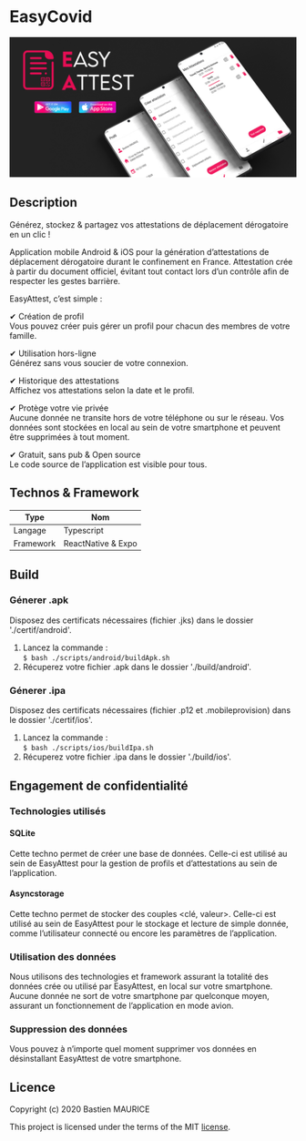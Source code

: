 # EasyCovid
<div style="text-align:center">
    <img src="./hs/template.jpg" width=""/>
</div>

## Description  
  
Générez, stockez & partagez vos attestations de déplacement dérogatoire en un clic !  
  
Application mobile Android & iOS pour la génération d’attestations de déplacement dérogatoire durant le confinement en France. Attestation crée à partir du document officiel, évitant tout contact lors d’un contrôle afin de respecter les gestes barrière.   
  
EasyAttest, c’est simple :  

✔ Création de profil  
Vous pouvez créer puis gérer un profil pour chacun des membres de votre famille.

✔ Utilisation hors-ligne  
Générez sans vous soucier de votre connexion.

✔ Historique des attestations  
Affichez vos attestations selon la date et le profil.

✔ Protège votre vie privée  
Aucune donnée ne transite hors de votre téléphone ou sur le réseau. Vos données sont stockées en local au sein de votre smartphone et peuvent être supprimées à tout moment.

✔ Gratuit, sans pub & Open source  
Le code source de l’application est visible pour tous.

## Technos & Framework  
| Type  | Nom |
| ------------- | ------------- |
| Langage  | Typescript |
| Framework  | ReactNative & Expo  |


## Build  
  
### Génerer .apk
Disposez des certificats nécessaires (fichier .jks) dans le dossier './certif/android'.
1. Lancez la commande :  
`$ bash ./scripts/android/buildApk.sh`
2. Récuperez votre fichier .apk dans le dossier './build/android'.

### Génerer .ipa
Disposez des certificats nécessaires (fichier .p12 et .mobileprovision) dans le dossier './certif/ios'.
1. Lancez la commande :  
`$ bash ./scripts/ios/buildIpa.sh`
2. Récuperez votre fichier .ipa dans le dossier './build/ios'.

## Engagement de confidentialité
### Technologies utilisés
#### SQLite  
Cette techno permet de créer une base de données. Celle-ci est utilisé au sein de EasyAttest pour la gestion de profils et d’attestations au sein de l’application.  


#### Asyncstorage
Cette techno permet de stocker des couples <clé, valeur>. Celle-ci est utilisé au sein de EasyAttest pour le stockage et lecture de simple donnée, comme l’utilisateur connecté ou encore les paramètres de l’application.  

 

### Utilisation des données
Nous utilisons des technologies et framework assurant la totalité des données crée ou utilisé par EasyAttest, en local sur votre smartphone.  
Aucune donnée ne sort de votre smartphone par quelconque moyen, assurant un fonctionnement de l’application en mode avion.  


### Suppression des données
Vous pouvez à n’importe quel moment supprimer vos données en désinstallant EasyAttest de votre smartphone.

## Licence
Copyright (c) 2020 Bastien MAURICE

This project is licensed under the terms of the MIT [license](LICENSE).

